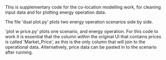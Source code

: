 This is supplementary code for the co-location modelling work, for cleaning input data and for plotting energy operation data. 

The file 'dual plot.py' plots two energy operation scenarios side by side.

'plot w price.py' plots one scenario, and energy operation. For this code to work it is essential that the column within the original UI that contains prices is called 'Market_Price', as this is the only column that will join to the operational data. Alternatively, price data can be pasted in to the scenario after running.
